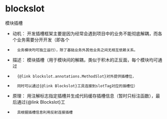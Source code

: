 # blockslot
模块插槽
* 动机： 开发插槽框架主要是因为经常会遇到项目中的业务不能彻底解耦，而各个业务需要分开开发（即各个
*       业务模块均可独立运行），除了基础业务外其他业务之间无相互依赖关系。
* 描述： 模块插槽（用于模块间的解耦，类似于积木的正反面，每个模块均可通过
*       {@link blockslot.annotations.MethodSlot}对外提供插槽位，
*       同时可以通过{@link Blockslot}工具连接到slotTag对应的插槽位）
* 原理： 用注解标志指定插槽并生成代码缓存插槽信息（暂时只标注函数），最后通过{@link Blockslot}工
*       具根据插槽信息利用反射连接插槽

